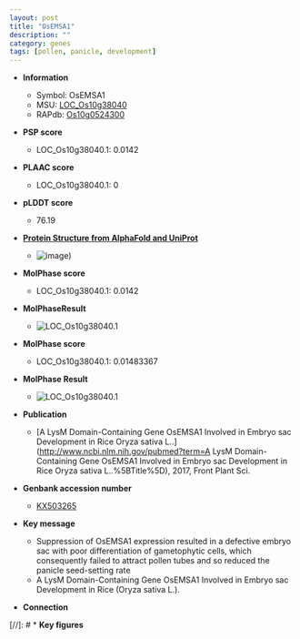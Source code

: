 ```yaml
---
layout: post
title: "OsEMSA1"
description: ""
category: genes
tags: [pollen, panicle, development]
---
```


* **Information**  
    + Symbol: OsEMSA1  
    + MSU: [LOC_Os10g38040](http://rice.plantbiology.msu.edu/cgi-bin/ORF_infopage.cgi?orf=LOC_Os10g38040)  
    + RAPdb: [Os10g0524300](http://rapdb.dna.affrc.go.jp/viewer/gbrowse_details/irgsp1?name=Os10g0524300)  

* **PSP score**  
    + LOC_Os10g38040.1: 0.0142 

* **PLAAC score**  
    + LOC_Os10g38040.1: 0 

* **pLDDT score**
    + 76.19

* **[Protein Structure from AlphaFold and UniProt](https://www.uniprot.org/uniprotkb/Q8H095/entry#structure)**
    + ![image](https://ricepsp.github.io/images/Q8/AF-Q8H095-F1.png))

* **MolPhase score**
    + LOC_Os10g38040.1: 0.0142

* **MolPhaseResult**
    + ![LOC_Os10g38040.1](https://ricepsp.github.io/pictures/LOC_Os10g/LOC_Os10g38040.1.png)

* **MolPhase score**
    + LOC_Os10g38040.1: 0.01483367

* **MolPhase Result**
    + ![LOC_Os10g38040.1](https://304243504.github.io/Pictures/LOC_Os10g/LOC_Os10g38040.1.png)

* **Publication**  
    + [A LysM Domain-Containing Gene OsEMSA1 Involved in Embryo sac Development in Rice Oryza sativa L..](http://www.ncbi.nlm.nih.gov/pubmed?term=A LysM Domain-Containing Gene OsEMSA1 Involved in Embryo sac Development in Rice Oryza sativa L..%5BTitle%5D), 2017, Front Plant Sci.

* **Genbank accession number**  
    + [KX503265](http://www.ncbi.nlm.nih.gov/nuccore/KX503265)

* **Key message**  
    + Suppression of OsEMSA1 expression resulted in a defective embryo sac with poor differentiation of gametophytic cells, which consequently failed to attract pollen tubes and so reduced the panicle seed-setting rate
    + A LysM Domain-Containing Gene OsEMSA1 Involved in Embryo sac Development in Rice (Oryza sativa L.).

* **Connection**  

[//]: # * **Key figures**  


